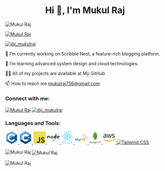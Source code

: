 <h1 align="center">Hi 👋, I'm Mukul Raj</h1>
<p align="left"> <img src="https://komarev.com/ghpvc/?username=Mukulraj109&label=Profile%20views&color=0e75b6&style=flat" alt="Mukul Raj" /> </p>
<p align="left"> <a href="https://github.com/Mukulraj109"><img src="https://github-profile-trophy.vercel.app/?username=Mukulraj109" alt="Mukul Raj" /></a> </p>
<p align="left"> <a href="https://x.com/i_mukulraj" target="blank"><img src="https://img.shields.io/twitter/follow/i_mukulraj?logo=twitter&style=for-the-badge" alt="@i_mukulraj" /></a> </p> </p>
🔭 I’m currently working on Scribble Nest, a feature-rich blogging platform.

🌱 I’m learning advanced system design and cloud technologies.

👨‍💻 All of my projects are available at My GitHub

📫 How to reach me mukulraj756@gmail.com

<h3 align="left">Connect with me:</h3>
<p align="left">
<a href="https://linkedin.com/in/mukul-raj-58968b239" target="blank"><img align="center" src="https://raw.githubusercontent.com/rahuldkjain/github-profile-readme-generator/master/src/images/icons/Social/linked-in-alt.svg" alt="Mukul Raj" height="30" width="40" /></a>
<a href="https://x.com/i_mukulraj" target="blank"><img align="center" src="https://raw.githubusercontent.com/rahuldkjain/github-profile-readme-generator/master/src/images/icons/Social/twitter.svg" alt="@i_mukulraj" height="30" width="40" /></a
</p>
<h3 align="left">Languages and Tools:</h3>
<p align="left"> 
<a href="https://www.cprogramming.com/" target="_blank" rel="noreferrer"> <img src="https://raw.githubusercontent.com/devicons/devicon/master/icons/c/c-original.svg" alt="C" width="40" height="40"/> </a> 
<a href="https://www.w3schools.com/cpp/" target="_blank" rel="noreferrer"> <img src="https://raw.githubusercontent.com/devicons/devicon/master/icons/cplusplus/cplusplus-original.svg" alt="C++" width="40" height="40"/> </a>
<a href="https://developer.mozilla.org/en-US/docs/Web/JavaScript" target="_blank" rel="noreferrer"> <img src="https://raw.githubusercontent.com/devicons/devicon/master/icons/javascript/javascript-original.svg" alt="JavaScript" width="40" height="40"/> </a>
<a href="https://nodejs.org" target="_blank" rel="noreferrer"> <img src="https://raw.githubusercontent.com/devicons/devicon/master/icons/nodejs/nodejs-original-wordmark.svg" alt="Node.js" width="40" height="40"/> </a>
<a href="https://reactjs.org/" target="_blank" rel="noreferrer"> <img src="https://raw.githubusercontent.com/devicons/devicon/master/icons/react/react-original-wordmark.svg" alt="React" width="40" height="40"/> </a> 
<a href="https://www.mysql.com/" target="_blank" rel="noreferrer"> <img src="https://raw.githubusercontent.com/devicons/devicon/master/icons/mysql/mysql-original-wordmark.svg" alt="MySQL" width="40" height="40"/> </a>
<a href="https://www.mongodb.com/" target="_blank" rel="noreferrer"> <img src="https://raw.githubusercontent.com/devicons/devicon/master/icons/mongodb/mongodb-original-wordmark.svg" alt="MongoDB" width="40" height="40"/> </a>
<a href="https://aws.amazon.com" target="_blank" rel="noreferrer"> <img src="https://raw.githubusercontent.com/devicons/devicon/master/icons/amazonwebservices/amazonwebservices-original-wordmark.svg" alt="AWS" width="40" height="40"/> </a>
<a href="https://tailwindcss.com/" target="_blank" rel="noreferrer"> <img src="https://www.vectorlogo.zone/logos/tailwindcss/tailwindcss-icon.svg" alt="Tailwind CSS" width="40" height="40"/> </a> 
</p>
<p><img align="left" src="https://github-readme-stats.vercel.app/api/top-langs?username=Mukulraj109&show_icons=true&locale=en&layout=compact" alt="Mukul Raj" /></p>
<p>&nbsp;<img align="center" src="https://github-readme-stats.vercel.app/api?username=Mukulraj109&show_icons=true&locale=en" alt="Mukul Raj" /></p>
<p><img align="center" src="https://github-readme-streak-stats.herokuapp.com/?user=Mukulraj109&" alt="Mukul Raj" /></p>

